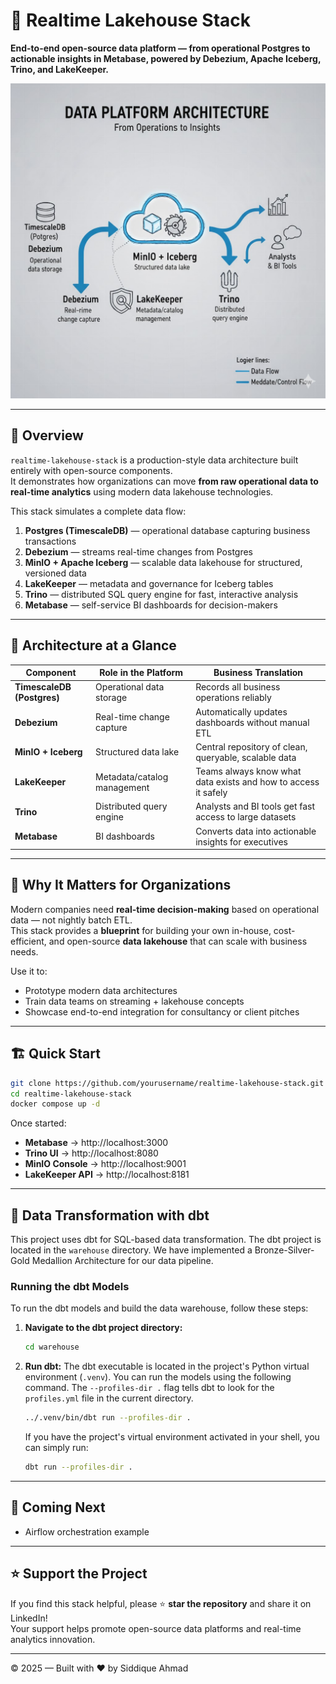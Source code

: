 # 🧊 Realtime Lakehouse Stack

**End-to-end open-source data platform — from operational Postgres to actionable insights in Metabase, powered by Debezium, Apache Iceberg, Trino, and LakeKeeper.**

![Architecture](docs/realtime-lakehouse-architecture.png)

---

## 🚀 Overview

`realtime-lakehouse-stack` is a production-style data architecture built entirely with open-source components.  
It demonstrates how organizations can move **from raw operational data to real-time analytics** using modern data lakehouse technologies.

This stack simulates a complete data flow:

1. **Postgres (TimescaleDB)** — operational database capturing business transactions
2. **Debezium** — streams real-time changes from Postgres
3. **MinIO + Apache Iceberg** — scalable data lakehouse for structured, versioned data
4. **LakeKeeper** — metadata and governance for Iceberg tables
5. **Trino** — distributed SQL query engine for fast, interactive analysis
6. **Metabase** — self-service BI dashboards for decision-makers

---

## 🧱 Architecture at a Glance

| Component | Role in the Platform | Business Translation |
|------------|----------------------|----------------------|
| **TimescaleDB (Postgres)** | Operational data storage | Records all business operations reliably |
| **Debezium** | Real-time change capture | Automatically updates dashboards without manual ETL |
| **MinIO + Iceberg** | Structured data lake | Central repository of clean, queryable, scalable data |
| **LakeKeeper** | Metadata/catalog management | Teams always know what data exists and how to access it safely |
| **Trino** | Distributed query engine | Analysts and BI tools get fast access to large datasets |
| **Metabase** | BI dashboards | Converts data into actionable insights for executives |

---

## 💼 Why It Matters for Organizations

Modern companies need **real-time decision-making** based on operational data — not nightly batch ETL.  
This stack provides a **blueprint** for building your own in-house, cost-efficient, and open-source **data lakehouse** that can scale with business needs.

Use it to:
- Prototype modern data architectures
- Train data teams on streaming + lakehouse concepts
- Showcase end-to-end integration for consultancy or client pitches

---

## 🏗️ Quick Start

```bash
git clone https://github.com/yourusername/realtime-lakehouse-stack.git
cd realtime-lakehouse-stack
docker compose up -d
```
Once started:

- **Metabase** → http://localhost:3000  
- **Trino UI** → http://localhost:8080  
- **MinIO Console** → http://localhost:9001  
- **LakeKeeper API** → http://localhost:8181  

---

## 🤖 Data Transformation with dbt

This project uses dbt for SQL-based data transformation. The dbt project is located in the `warehouse` directory. We have implemented a Bronze-Silver-Gold Medallion Architecture for our data pipeline.

### Running the dbt Models

To run the dbt models and build the data warehouse, follow these steps:

1.  **Navigate to the dbt project directory:**
    ```bash
    cd warehouse
    ```

2.  **Run dbt:**
    The dbt executable is located in the project's Python virtual environment (`.venv`). You can run the models using the following command. The `--profiles-dir .` flag tells dbt to look for the `profiles.yml` file in the current directory.
    ```bash
    ../.venv/bin/dbt run --profiles-dir .
    ```

    If you have the project's virtual environment activated in your shell, you can simply run:
    ```bash
    dbt run --profiles-dir .
    ```

---

## 🧪 Coming Next

- Airflow orchestration example  

---

## ⭐ Support the Project

If you find this stack helpful, please ⭐ **star the repository** and share it on LinkedIn!  
Your support helps promote open-source data platforms and real-time analytics innovation.

---

© 2025 — Built with ❤️ by Siddique Ahmad